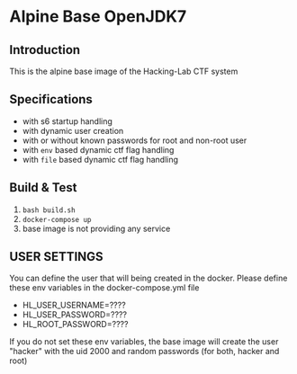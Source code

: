 # Alpine Base OpenJDK7
## Introduction
This is the alpine base image of the Hacking-Lab CTF system

## Specifications
* with s6 startup handling
* with dynamic user creation
* with or without known passwords for root and non-root user
* with `env` based dynamic ctf flag handling
* with `file` based dynamic ctf flag handling

## Build & Test
1. `bash build.sh`
2. `docker-compose up`
3. base image is not providing any service

## USER SETTINGS
You can define the user that will being created in the docker. Please define these env variables in the docker-compose.yml file

* HL_USER_USERNAME=????
* HL_USER_PASSWORD=????
* HL_ROOT_PASSWORD=????


If you do not set these env variables, the base image will create the user "hacker" with the uid 2000 and random passwords (for both, hacker and root)




